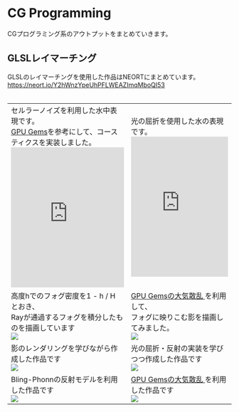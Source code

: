 # CG Programming
CGプログラミング系のアウトプットをまとめていきます。

## GLSLレイマーチング
GLSLのレイマーチングを使用した作品はNEORTにまとめています。<br>
https://neort.io/Y2hWnzYpeUhPFLWEAZImqMboQI53 <br>
<br>

<table> 
<tr>
    <td>
    セルラーノイズを利用した水中表現です。<br>
    <a href="https://developer.download.nvidia.com/books/HTML/gpugems/gpugems_ch02.html">GPU Gems</a>を参考にして、コースティクスを実装しました。<br>
    <iframe height="315" style="max-width: 560px; width: 100%; overflow:hidden; display:block;" src="https://neort.io/embed/bujlcek3p9f7gige9t7g?autoStart=true&quality=1&info=true" frameborder="0" sandbox="allow-forms allow-modals allow-pointer-lock allow-popups allow-same-origin allow-scripts" allow="geolocation; microphone; camera; midi; vr" allowfullscreen="true" allowtransparency="true"></iframe>
    </td>    
    <td>
    光の屈折を使用した水の表現です。<br>
    <iframe height="315" style="max-width: 560px; width: 100%; overflow:hidden; display:block;" src="https://neort.io/embed/buj5n3k3p9f7gige9r0g?autoStart=true&quality=1&info=true" frameborder="0" sandbox="allow-forms allow-modals allow-pointer-lock allow-popups allow-same-origin allow-scripts" allow="geolocation; microphone; camera; midi; vr" allowfullscreen="true" allowtransparency="true"></iframe>
    </td>
</tr>
<tr>
    <td>
    高度hでのフォグ密度を1 - h / H とおき、<br>Rayが通過するフォグを積分したものを描画しています<br>
    <img src = "../gif/raymarch/05_height_fog.gif">
    </td>
    <td>
     <a href = "https://developer.nvidia.com/gpugems/gpugems2/part-ii-shading-lighting-and-shadows/chapter-16-accurate-atmospheric-scattering"> 
    GPU Gemsの大気散乱
    </a>を利用して、<br>フォグに映りこむ影を描画してみました。<br>
    <img src = "../gif/raymarch/6_fog_scatter.gif">
    </td>
</tr>
<tr>
    <td>    
    影のレンダリングを学びながら作成した作品です<br>
    <img src = "../gif/raymarch/01_shadow.gif">
    </td>
    <td> 
    光の屈折・反射の実装を学びつつ作成した作品です<br>
    <img src = "../gif/raymarch/03_lens_chromatic_abberation.gif">
    </td>
</tr>
<tr>
    <td>    
    Bling-Phonnの反射モデルを利用した作品です<br>
    <img src = "../gif/raymarch/04_sunset.gif">
    </td>
    <td>
    <a href = "https://developer.nvidia.com/gpugems/gpugems2/part-ii-shading-lighting-and-shadows/chapter-16-accurate-atmospheric-scattering"> 
    GPU Gemsの大気散乱
    </a>を利用した作品です<br>
    <img src = "../gif/raymarch/02_bamboo.gif"> 
    </td>
</tr>
</table>
